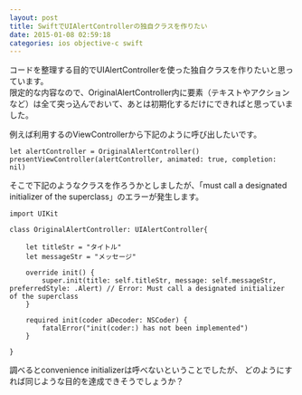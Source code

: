```yaml
---
layout: post
title: SwiftでUIAlertControllerの独自クラスを作りたい
date: 2015-01-08 02:59:18
categories: ios objective-c swift
---
```

<!-- {% raw %} -->
<p>コードを整理する目的でUIAlertControllerを使った独自クラスを作りたいと思っています。<br>
限定的な内容なので、OriginalAlertController内に要素（テキストやアクションなど）は全て突っ込んでおいて、あとは初期化するだけにできればと思っていました。</p>

<p>例えば利用するのViewControllerから下記のように呼び出したいです。</p>

<pre><code>let alertController = OriginalAlertController()
presentViewController(alertController, animated: true, completion: nil)
</code></pre>

<p>そこで下記のようなクラスを作ろうかとしましたが、「must call a designated initializer of the superclass」のエラーが発生します。</p>

<pre><code>import UIKit

class OriginalAlertController: UIAlertController{

    let titleStr = "タイトル"
    let messageStr = "メッセージ"

    override init() {
        super.init(title: self.titleStr, message: self.messageStr, preferredStyle: .Alert) // Error: Must call a designated initializer of the superclass
    }

    required init(coder aDecoder: NSCoder) {
        fatalError("init(coder:) has not been implemented")
    }

}
</code></pre>

<p>調べるとconvenience initializerは呼べないということでしたが、
どのようにすれば同じような目的を達成できそうでしょうか？</p>
<!-- {% endraw %} -->
